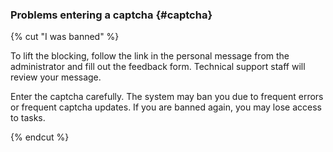 ### Problems entering a captcha {#captcha}

{% cut "I was banned" %}

To lift the blocking, follow the link in the personal message from the administrator and fill out the feedback form. Technical support staff will review your message.

Enter the captcha carefully. The system may ban you due to frequent errors or frequent captcha updates.  If you are banned again, you may lose access to tasks.

{% endcut %}

